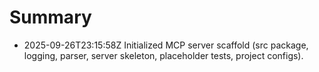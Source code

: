 # Summary

- 2025-09-26T23:15:58Z Initialized MCP server scaffold (src package, logging,
  parser, server skeleton, placeholder tests, project configs).
